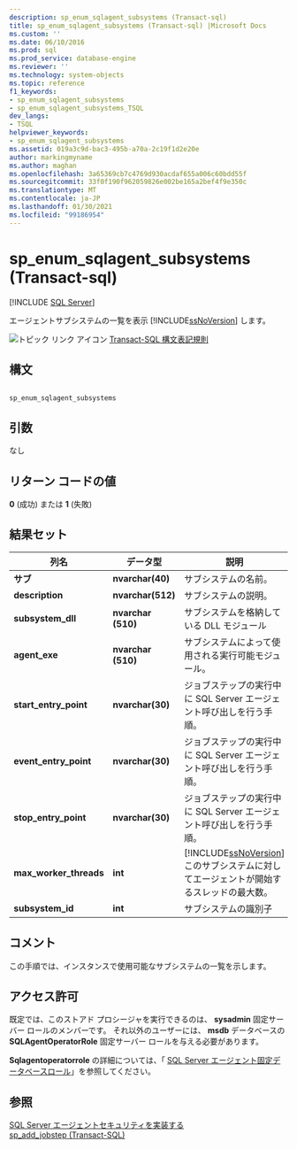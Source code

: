 ```yaml
---
description: sp_enum_sqlagent_subsystems (Transact-sql)
title: sp_enum_sqlagent_subsystems (Transact-sql) |Microsoft Docs
ms.custom: ''
ms.date: 06/10/2016
ms.prod: sql
ms.prod_service: database-engine
ms.reviewer: ''
ms.technology: system-objects
ms.topic: reference
f1_keywords:
- sp_enum_sqlagent_subsystems
- sp_enum_sqlagent_subsystems_TSQL
dev_langs:
- TSQL
helpviewer_keywords:
- sp_enum_sqlagent_subsystems
ms.assetid: 019a3c9d-bac3-495b-a70a-2c19f1d2e20e
author: markingmyname
ms.author: maghan
ms.openlocfilehash: 3a65369cb7c4769d930acdaf655a006c60bdd55f
ms.sourcegitcommit: 33f0f190f962059826e002be165a2bef4f9e350c
ms.translationtype: MT
ms.contentlocale: ja-JP
ms.lasthandoff: 01/30/2021
ms.locfileid: "99186954"
---
```

# <a name="sp_enum_sqlagent_subsystems-transact-sql"></a>sp_enum_sqlagent_subsystems (Transact-sql)
[!INCLUDE [SQL Server](../../includes/applies-to-version/sqlserver.md)]

  エージェントサブシステムの一覧を表示 [!INCLUDE[ssNoVersion](../../includes/ssnoversion-md.md)] します。  
  
 ![トピック リンク アイコン](../../database-engine/configure-windows/media/topic-link.gif "トピック リンク アイコン") [Transact-SQL 構文表記規則](../../t-sql/language-elements/transact-sql-syntax-conventions-transact-sql.md)  
  
## <a name="syntax"></a>構文  
  
```  
  
sp_enum_sqlagent_subsystems  
```  
  
## <a name="arguments"></a>引数  
 なし  
  
## <a name="return-code-values"></a>リターン コードの値  
 **0** (成功) または **1** (失敗)  
  
## <a name="result-sets"></a>結果セット  
  
|列名|データ型|説明|  
|-----------------|---------------|-----------------|  
|**サブ**|**nvarchar(40)**|サブシステムの名前。|  
|**description**|**nvarchar(512)**|サブシステムの説明。|  
|**subsystem_dll**|**nvarchar (510)**|サブシステムを格納している DLL モジュール|  
|**agent_exe**|**nvarchar (510)**|サブシステムによって使用される実行可能モジュール。|  
|**start_entry_point**|**nvarchar(30)**|ジョブステップの実行中に SQL Server エージェント呼び出しを行う手順。|  
|**event_entry_point**|**nvarchar(30)**|ジョブステップの実行中に SQL Server エージェント呼び出しを行う手順。|  
|**stop_entry_point**|**nvarchar(30)**|ジョブステップの実行中に SQL Server エージェント呼び出しを行う手順。|  
|**max_worker_threads**|**int**|[!INCLUDE[ssNoVersion](../../includes/ssnoversion-md.md)]このサブシステムに対してエージェントが開始するスレッドの最大数。|  
|**subsystem_id**|**int**|サブシステムの識別子|  
  
## <a name="remarks"></a>コメント  
 この手順では、インスタンスで使用可能なサブシステムの一覧を示します。  
  
## <a name="permissions"></a>アクセス許可  
 既定では、このストアド プロシージャを実行できるのは、 **sysadmin** 固定サーバー ロールのメンバーです。 それ以外のユーザーには、 **msdb** データベースの **SQLAgentOperatorRole** 固定サーバー ロールを与える必要があります。  
  
 **Sqlagentoperatorrole** の詳細については、「 [SQL Server エージェント固定データベースロール](../../ssms/agent/sql-server-agent-fixed-database-roles.md)」を参照してください。  
  
## <a name="see-also"></a>参照  
 [SQL Server エージェントセキュリティを実装する](../../ssms/agent/implement-sql-server-agent-security.md)   
 [sp_add_jobstep &#40;Transact-SQL&#41;](../../relational-databases/system-stored-procedures/sp-add-jobstep-transact-sql.md)  
  
  
